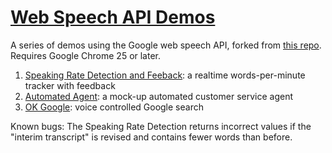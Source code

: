 # [Web Speech API Demos](http://tommygeiger.com/webspeech)

A series of demos using the Google web speech API, forked from [this repo](https://github.com/googlearchive/webplatform-samples). Requires Google Chrome 25 or later.
  
  1. [Speaking Rate Detection and Feeback](http://tommygeiger.com/webspeech/wpm): a realtime words-per-minute tracker with feedback
  2. [Automated Agent](http://tommygeiger.com/webspeech/agent): a mock-up automated customer service agent
  3. [OK Google](http://tommygeiger.com/webspeech/ok): voice controlled Google search


Known bugs:
  The Speaking Rate Detection returns incorrect values if the "interim transcript" is revised and contains fewer words than before.
